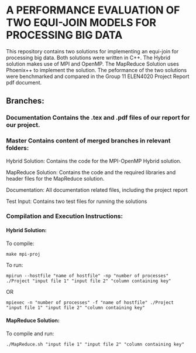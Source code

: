 # A PERFORMANCE EVALUATION OF TWO EQUI-JOIN MODELS FOR PROCESSING BIG DATA

This repository contains two solutions for implementing an equi-join for processing big data. Both solutions were written in C++. 
The Hybrid solution makes use of MPI and OpenMP. The MapReduce Solution uses Phoenix++ to implement the solution. The peformance of the two solutions were benchmarked and compared in the Group 11 ELEN4020 Project Report pdf document.

## Branches:
### Documentation     Contains the .tex and .pdf files of our report for our project.

### Master        Contains content of merged branches in relevant folders:

Hybrid Solution: Contains the code for the MPI-OpenMP Hybrid solution.

MapReduce Solution: Contains the code and the required libraries and header files for the MapReduce solution.

Documentation: All documentation related files, including the project report

Test Input: Contains two test files for running the solutions

### Compilation and Execution Instructions:
#### Hybrid Solution:
   
   To compile: 
   
   `make mpi-proj`
      
   To run: 
   
   `mpirun --hostfile "name of hostfile" -np "number of processes" ./Project "input file 1" "input file 2" "column containing key"`
      
   OR
      
   `mpiexec -n "number of processes" -f "name of hostfile" ./Project "input file 1" "input file 2" "column containing key"`
      
#### MapReduce Solution:
   
   To compile and run: 
   
   `./MapReduce.sh "input file 1" "input file 2" "column containing key"`    
